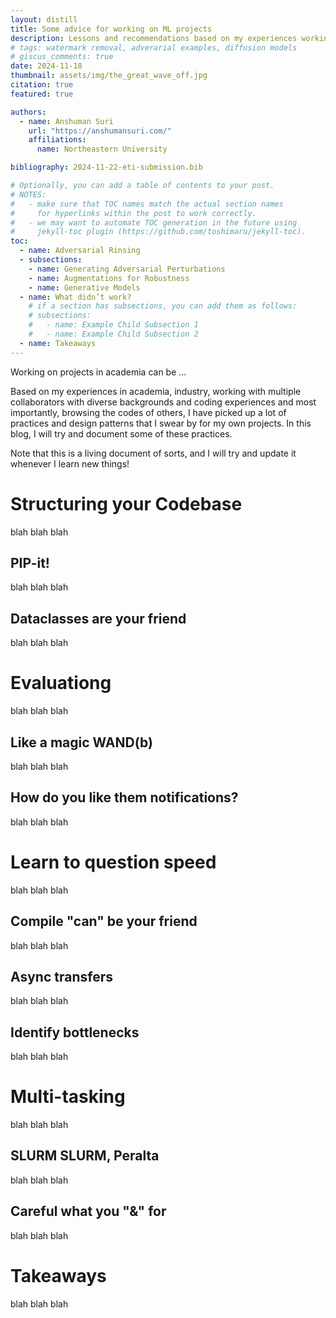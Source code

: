 ```yaml
---
layout: distill
title: Some advice for working on ML projects
description: Lessons and recommendations based on my experiences working on ML projects (Python in general).
# tags: watermark removal, adverarial examples, diffusion models
# giscus_comments: true
date: 2024-11-18
thumbnail: assets/img/the_great_wave_off.jpg
citation: true
featured: true

authors:
  - name: Anshuman Suri
    url: "https://anshumansuri.com/"
    affiliations:
      name: Northeastern University

bibliography: 2024-11-22-eti-submission.bib

# Optionally, you can add a table of contents to your post.
# NOTES:
#   - make sure that TOC names match the actual section names
#     for hyperlinks within the post to work correctly.
#   - we may want to automate TOC generation in the future using
#     jekyll-toc plugin (https://github.com/toshimaru/jekyll-toc).
toc:
  - name: Adversarial Rinsing
  - subsections:
    - name: Generating Adversarial Perturbations
    - name: Augmentations for Robustness
    - name: Generative Models
  - name: What didn’t work?
    # if a section has subsections, you can add them as follows:
    # subsections:
    #   - name: Example Child Subsection 1
    #   - name: Example Child Subsection 2
  - name: Takeaways
---
```


Working on projects in academia can be ...

Based on my experiences in academia, industry, working with multiple collaborators with diverse backgrounds and coding experiences and most importantly, browsing the codes of others, I have picked up a lot of practices and design patterns that I swear by for my own projects. In this blog, I will try and document some of these practices.

Note that this is a living document of sorts, and I will try and update it whenever I learn new things!

# Structuring your Codebase

blah blah blah

## PIP-it!

blah blah blah

## Dataclasses are your friend

blah blah blah

# Evaluationg

blah blah blah

## Like a magic WAND(b)

blah blah blah

## How do you like them notifications?

blah blah blah

# Learn to question speed

blah blah blah

## Compile "can" be your friend

blah blah blah

## Async transfers

blah blah blah

## Identify bottlenecks

blah blah blah

# Multi-tasking

blah blah blah

## SLURM SLURM, Peralta

blah blah blah

## Careful what you "&" for

blah blah blah

# Takeaways 

blah blah blah